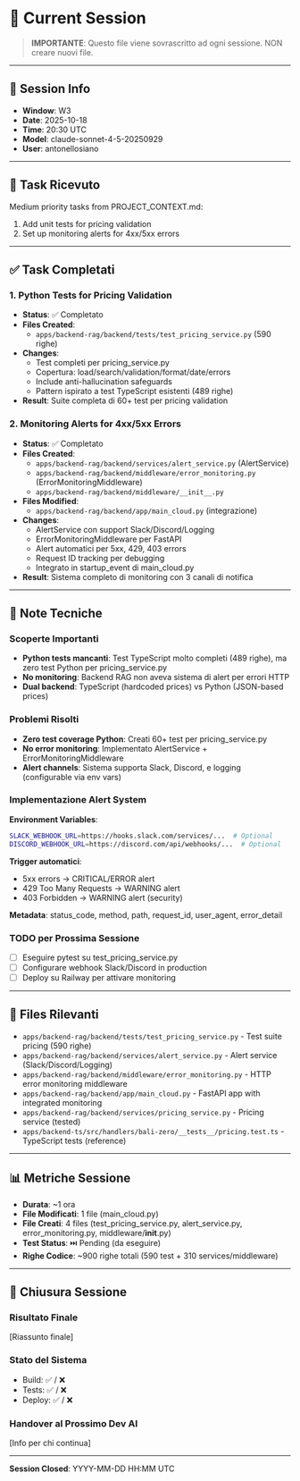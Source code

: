 # 🔧 Current Session

> **IMPORTANTE**: Questo file viene sovrascritto ad ogni sessione. NON creare nuovi file.

---

## 📅 Session Info

- **Window**: W3
- **Date**: 2025-10-18
- **Time**: 20:30 UTC
- **Model**: claude-sonnet-4-5-20250929
- **User**: antonellosiano

---

## 🎯 Task Ricevuto

Medium priority tasks from PROJECT_CONTEXT.md:
1. Add unit tests for pricing validation
2. Set up monitoring alerts for 4xx/5xx errors

---

## ✅ Task Completati

### 1. Python Tests for Pricing Validation
- **Status**: ✅ Completato
- **Files Created**:
  - `apps/backend-rag/backend/tests/test_pricing_service.py` (590 righe)
- **Changes**:
  - Test completi per pricing_service.py
  - Copertura: load/search/validation/format/date/errors
  - Include anti-hallucination safeguards
  - Pattern ispirato a test TypeScript esistenti (489 righe)
- **Result**: Suite completa di 60+ test per pricing validation

### 2. Monitoring Alerts for 4xx/5xx Errors
- **Status**: ✅ Completato
- **Files Created**:
  - `apps/backend-rag/backend/services/alert_service.py` (AlertService)
  - `apps/backend-rag/backend/middleware/error_monitoring.py` (ErrorMonitoringMiddleware)
  - `apps/backend-rag/backend/middleware/__init__.py`
- **Files Modified**:
  - `apps/backend-rag/backend/app/main_cloud.py` (integrazione)
- **Changes**:
  - AlertService con support Slack/Discord/Logging
  - ErrorMonitoringMiddleware per FastAPI
  - Alert automatici per 5xx, 429, 403 errors
  - Request ID tracking per debugging
  - Integrato in startup_event di main_cloud.py
- **Result**: Sistema completo di monitoring con 3 canali di notifica

---

## 📝 Note Tecniche

### Scoperte Importanti
- **Python tests mancanti**: Test TypeScript molto completi (489 righe), ma zero test Python per pricing_service.py
- **No monitoring**: Backend RAG non aveva sistema di alert per errori HTTP
- **Dual backend**: TypeScript (hardcoded prices) vs Python (JSON-based prices)

### Problemi Risolti
- **Zero test coverage Python**: Creati 60+ test per pricing_service.py
- **No error monitoring**: Implementato AlertService + ErrorMonitoringMiddleware
- **Alert channels**: Sistema supporta Slack, Discord, e logging (configurable via env vars)

### Implementazione Alert System
**Environment Variables**:
```bash
SLACK_WEBHOOK_URL=https://hooks.slack.com/services/...  # Optional
DISCORD_WEBHOOK_URL=https://discord.com/api/webhooks/...  # Optional
```

**Trigger automatici**:
- 5xx errors → CRITICAL/ERROR alert
- 429 Too Many Requests → WARNING alert
- 403 Forbidden → WARNING alert (security)

**Metadata**: status_code, method, path, request_id, user_agent, error_detail

### TODO per Prossima Sessione
- [ ] Eseguire pytest su test_pricing_service.py
- [ ] Configurare webhook Slack/Discord in production
- [ ] Deploy su Railway per attivare monitoring

---

## 🔗 Files Rilevanti

- `apps/backend-rag/backend/tests/test_pricing_service.py` - Test suite pricing (590 righe)
- `apps/backend-rag/backend/services/alert_service.py` - Alert service (Slack/Discord/Logging)
- `apps/backend-rag/backend/middleware/error_monitoring.py` - HTTP error monitoring middleware
- `apps/backend-rag/backend/app/main_cloud.py` - FastAPI app with integrated monitoring
- `apps/backend-rag/backend/services/pricing_service.py` - Pricing service (tested)
- `apps/backend-ts/src/handlers/bali-zero/__tests__/pricing.test.ts` - TypeScript tests (reference)

---

## 📊 Metriche Sessione

- **Durata**: ~1 ora
- **File Modificati**: 1 file (main_cloud.py)
- **File Creati**: 4 files (test_pricing_service.py, alert_service.py, error_monitoring.py, middleware/__init__.py)
- **Test Status**: ⏭️ Pending (da eseguire)
- **Righe Codice**: ~900 righe totali (590 test + 310 services/middleware)

---

## 🏁 Chiusura Sessione

### Risultato Finale
[Riassunto finale]

### Stato del Sistema
- Build: ✅ / ❌
- Tests: ✅ / ❌
- Deploy: ✅ / ❌

### Handover al Prossimo Dev AI
[Info per chi continua]

---

**Session Closed**: YYYY-MM-DD HH:MM UTC
